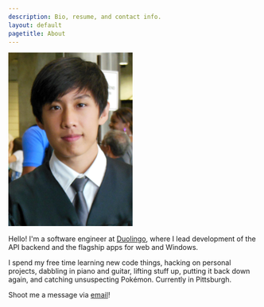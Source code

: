 ```yaml
---
description: Bio, resume, and contact info.
layout: default
pagetitle: About
---
```

<img src="/img/about.png" class="right" alt="Photo from high school graduation">

Hello! I'm a software engineer at [Duolingo](http://www.duolingo.com/), where I lead development of the API backend and the flagship apps for web and Windows.

I spend my free time learning new code things, hacking on personal projects, dabbling in piano and guitar, lifting stuff up, putting it back down again, and catching unsuspecting Pokémon. Currently in Pittsburgh.

Shoot me a message <span id="message">via <a href="#">email</a>!</span>

<!-- <a id="resumelink" target="_blank" href="/files/ArtChaidarun-WebResume.pdf">Résumé (.pdf)</a> - <a href="http://www.linkedin.com/in/artnc">LinkedIn</a> - <a href="https://github.com/artnc">GitHub</a> -->

<script type="text/javascript">
(function() {
  function locate(access) {
    $.getJSON("http://smart-ip.net/geoip-json?callback=?",
      function(geo) {
        $.post('/php/form-handler.php', {
          'case': 'locate',
          'geo': JSON.stringify(geo),
          'type': access
        });
      }
    );
  }

  var shown = false;
  function showEmail() {
    if (!shown) {
      shown = true;
      $("#message").append(" Please wait...");
      $.post('/php/form-handler.php', {
        'case': 'email',
        'key': 1779550967
      }).done(function(data) {
        $("#message").html(data);
      });
    }
  }

  $(document).one("mousemove", function(e) {
    showEmail();
  });

  $("#message a[href='#']").one("click", function(e) {
    e.preventDefault();
    showEmail();
  });

  $("#resumelink").on("click", function(e){
    locate('resume');
  });
})();
</script>
